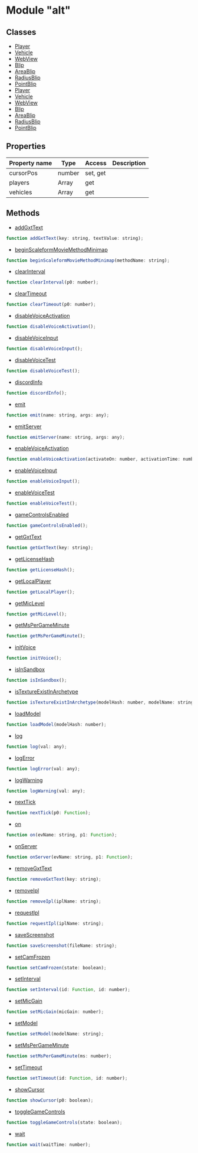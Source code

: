 # Module "alt"

## Classes

* [Player](docs/ClientAPI/modules/alt/classes/Player/index.md)
* [Vehicle](docs/ClientAPI/modules/alt/classes/Vehicle/index.md)
* [WebView](docs/ClientAPI/modules/alt/classes/WebView/index.md)
* [Blip](docs/ClientAPI/modules/alt/classes/Blip/index.md)
* [AreaBlip](docs/ClientAPI/modules/alt/classes/AreaBlip/index.md)
* [RadiusBlip](docs/ClientAPI/modules/alt/classes/RadiusBlip/index.md)
* [PointBlip](docs/ClientAPI/modules/alt/classes/PointBlip/index.md)
* [Player](docs/ClientAPI/modules/alt/classes/Player/index.md)
* [Vehicle](docs/ClientAPI/modules/alt/classes/Vehicle/index.md)
* [WebView](docs/ClientAPI/modules/alt/classes/WebView/index.md)
* [Blip](docs/ClientAPI/modules/alt/classes/Blip/index.md)
* [AreaBlip](docs/ClientAPI/modules/alt/classes/AreaBlip/index.md)
* [RadiusBlip](docs/ClientAPI/modules/alt/classes/RadiusBlip/index.md)
* [PointBlip](docs/ClientAPI/modules/alt/classes/PointBlip/index.md)

## Properties

| Property name | Type | Access | Description |
| -------------- | ----------- | -------- | ----------- |
| cursorPos | number | set, get |  |
| players | Array | get |  |
| vehicles | Array | get |  |


## Methods

* [addGxtText](docs/ClientAPI/modules/alt/method_addGxtText.md)
```js
function addGxtText(key: string, textValue: string);
```
* [beginScaleformMovieMethodMinimap](docs/ClientAPI/modules/alt/method_beginScaleformMovieMethodMinimap.md)
```js
function beginScaleformMovieMethodMinimap(methodName: string);
```
* [clearInterval](docs/ClientAPI/modules/alt/method_clearInterval.md)
```js
function clearInterval(p0: number);
```
* [clearTimeout](docs/ClientAPI/modules/alt/method_clearTimeout.md)
```js
function clearTimeout(p0: number);
```
* [disableVoiceActivation](docs/ClientAPI/modules/alt/method_disableVoiceActivation.md)
```js
function disableVoiceActivation();
```
* [disableVoiceInput](docs/ClientAPI/modules/alt/method_disableVoiceInput.md)
```js
function disableVoiceInput();
```
* [disableVoiceTest](docs/ClientAPI/modules/alt/method_disableVoiceTest.md)
```js
function disableVoiceTest();
```
* [discordInfo](docs/ClientAPI/modules/alt/method_discordInfo.md)
```js
function discordInfo();
```
* [emit](docs/ClientAPI/modules/alt/method_emit.md)
```js
function emit(name: string, args: any);
```
* [emitServer](docs/ClientAPI/modules/alt/method_emitServer.md)
```js
function emitServer(name: string, args: any);
```
* [enableVoiceActivation](docs/ClientAPI/modules/alt/method_enableVoiceActivation.md)
```js
function enableVoiceActivation(activateOn: number, activationTime: number);
```
* [enableVoiceInput](docs/ClientAPI/modules/alt/method_enableVoiceInput.md)
```js
function enableVoiceInput();
```
* [enableVoiceTest](docs/ClientAPI/modules/alt/method_enableVoiceTest.md)
```js
function enableVoiceTest();
```
* [gameControlsEnabled](docs/ClientAPI/modules/alt/method_gameControlsEnabled.md)
```js
function gameControlsEnabled();
```
* [getGxtText](docs/ClientAPI/modules/alt/method_getGxtText.md)
```js
function getGxtText(key: string);
```
* [getLicenseHash](docs/ClientAPI/modules/alt/method_getLicenseHash.md)
```js
function getLicenseHash();
```
* [getLocalPlayer](docs/ClientAPI/modules/alt/method_getLocalPlayer.md)
```js
function getLocalPlayer();
```
* [getMicLevel](docs/ClientAPI/modules/alt/method_getMicLevel.md)
```js
function getMicLevel();
```
* [getMsPerGameMinute](docs/ClientAPI/modules/alt/method_getMsPerGameMinute.md)
```js
function getMsPerGameMinute();
```
* [initVoice](docs/ClientAPI/modules/alt/method_initVoice.md)
```js
function initVoice();
```
* [isInSandbox](docs/ClientAPI/modules/alt/method_isInSandbox.md)
```js
function isInSandbox();
```
* [isTextureExistInArchetype](docs/ClientAPI/modules/alt/method_isTextureExistInArchetype.md)
```js
function isTextureExistInArchetype(modelHash: number, modelName: string);
```
* [loadModel](docs/ClientAPI/modules/alt/method_loadModel.md)
```js
function loadModel(modelHash: number);
```
* [log](docs/ClientAPI/modules/alt/method_log.md)
```js
function log(val: any);
```
* [logError](docs/ClientAPI/modules/alt/method_logError.md)
```js
function logError(val: any);
```
* [logWarning](docs/ClientAPI/modules/alt/method_logWarning.md)
```js
function logWarning(val: any);
```
* [nextTick](docs/ClientAPI/modules/alt/method_nextTick.md)
```js
function nextTick(p0: Function);
```
* [on](docs/ClientAPI/modules/alt/method_on.md)
```js
function on(evName: string, p1: Function);
```
* [onServer](docs/ClientAPI/modules/alt/method_onServer.md)
```js
function onServer(evName: string, p1: Function);
```
* [removeGxtText](docs/ClientAPI/modules/alt/method_removeGxtText.md)
```js
function removeGxtText(key: string);
```
* [removeIpl](docs/ClientAPI/modules/alt/method_removeIpl.md)
```js
function removeIpl(iplName: string);
```
* [requestIpl](docs/ClientAPI/modules/alt/method_requestIpl.md)
```js
function requestIpl(iplName: string);
```
* [saveScreenshot](docs/ClientAPI/modules/alt/method_saveScreenshot.md)
```js
function saveScreenshot(fileName: string);
```
* [setCamFrozen](docs/ClientAPI/modules/alt/method_setCamFrozen.md)
```js
function setCamFrozen(state: boolean);
```
* [setInterval](docs/ClientAPI/modules/alt/method_setInterval.md)
```js
function setInterval(id: Function, id: number);
```
* [setMicGain](docs/ClientAPI/modules/alt/method_setMicGain.md)
```js
function setMicGain(micGain: number);
```
* [setModel](docs/ClientAPI/modules/alt/method_setModel.md)
```js
function setModel(modelName: string);
```
* [setMsPerGameMinute](docs/ClientAPI/modules/alt/method_setMsPerGameMinute.md)
```js
function setMsPerGameMinute(ms: number);
```
* [setTimeout](docs/ClientAPI/modules/alt/method_setTimeout.md)
```js
function setTimeout(id: Function, id: number);
```
* [showCursor](docs/ClientAPI/modules/alt/method_showCursor.md)
```js
function showCursor(p0: boolean);
```
* [toggleGameControls](docs/ClientAPI/modules/alt/method_toggleGameControls.md)
```js
function toggleGameControls(state: boolean);
```
* [wait](docs/ClientAPI/modules/alt/method_wait.md)
```js
function wait(waitTime: number);
```


